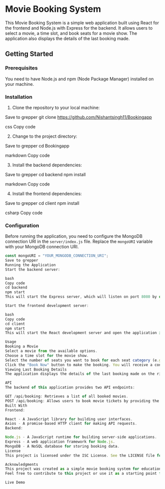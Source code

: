 # Movie Booking System

This Movie Booking System is a simple web application built using React for the frontend and Node.js with Express for the backend. It allows users to select a movie, a time slot, and book seats for a movie show. The application also displays the details of the last booking made.

## Getting Started

### Prerequisites

You need to have Node.js and npm (Node Package Manager) installed on your machine.

### Installation

1. Clone the repository to your local machine:

Save to grepper
git clone https://github.com/Nishantsingh11/Bookingapp

css
Copy code

2. Change to the project directory:

Save to grepper
cd Bookingapp

markdown
Copy code

3. Install the backend dependencies:

Save to grepper
cd backend
npm install

markdown
Copy code

4. Install the frontend dependencies:

Save to grepper
cd client
npm install

csharp
Copy code

### Configuration

Before running the application, you need to configure the MongoDB connection URI in the `server/index.js` file. Replace the `mongoURI` variable with your MongoDB connection URI.

```javascript
const mongoURI = "YOUR_MONGODB_CONNECTION_URI";
Save to grepper
Running the Application
Start the backend server:

bash
Copy code
cd backend
npm start
This will start the Express server, which will listen on port 8080 by default.

Start the frontend development server:

bash
Copy code
cd client
npm start
This will start the React development server and open the application in your default web browser.

Usage
Booking a Movie
Select a movie from the available options.
Choose a time slot for the movie show.
Select the number of seats you want to book for each seat category (e.g., A1, A2, D1, etc.).
Click the "Book Now" button to make the booking. You will receive a confirmation message upon successful booking.
Viewing Last Booking Details
The application displays the details of the last booking made on the right-hand side of the page. If no previous bookings exist, it will display a message indicating that no bookings were found.

API
The backend of this application provides two API endpoints:

GET /api/booking: Retrieves a list of all booked movies.
POST /api/booking: Allows users to book movie tickets by providing the movie, time slot, and selected seats.
Built With
Frontend:

React - A JavaScript library for building user interfaces.
Axios - A promise-based HTTP client for making API requests.
Backend:

Node.js - A JavaScript runtime for building server-side applications.
Express - A web application framework for Node.js.
MongoDB - A NoSQL database for storing booking data.
License
This project is licensed under the ISC License. See the LICENSE file for details.

Acknowledgments
This project was created as a simple movie booking system for educational purposes.
Feel free to contribute to this project or use it as a starting point for your own movie booking system. Enjoy booking your favorite movies!

Live Demo
